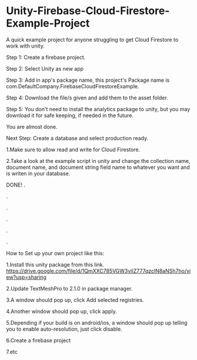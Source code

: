 # Unity-Firebase-Cloud-Firestore-Example-Project
A quick example project for anyone struggling to get Cloud Firestore to work with unity.

Step 1: Create a firebase project.

Step 2: Select Unity as new app

Step 3: Add in app's package name, this project's Package name is com.DefaultCompany.FirebaseCloudFirestoreExample.

Step 4: Download the file/s given and add them to the asset folder.

Step 5: You don't need to install the analytics package to unity, but you may download it for safe keeping, if needed in the future.

You are almost done.


Next Step: Create a database and select production ready.

1.Make sure to allow read and write for Cloud Firestore.

2.Take a look at the example script in unity and change the collection name, document name, and document string field name to whatever you want and is writen in your database.

DONE!
.

.

.

.

.

.


How to Set up your own project like this:

1.Install this unity package from this link. https://drive.google.com/file/d/1QmXXC785VGW3yiIZ777qzclN8aNSh7ho/view?usp=sharing

2.Update TextMeshPro to 2.1.0 in package manager.

3.A window should pop up, click Add selected registries.

4.Another window should pop up, click apply.

5.Depending if your build is on android/ios, a window should pop up telling you to enable auto-resolution, just click disable.

6.Create a firebase project

7.etc

